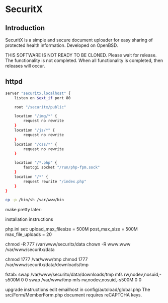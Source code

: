 # SecuritX

## Introduction
SecuritX is a simple and secure document uploader for easy sharing of protected
health information. Developed on OpenBSD.

THIS SOFTWARE IS NOT READY TO BE CLONED. Please wait for release. The
functionality is not completed. When all functionality is completed, then
releases will occur.

## httpd

```bash
server "securitx.localhost" {
	listen on $ext_if port 80

	root "/securitx/public"

	location "/img/*" {
		request no rewrite
	}
	location "/js/*" {
		request no rewrite
	}
	location "/css/*" {
		request no rewrite
	}

	location "/*.php" {
		fastcgi socket "/run/php-fpm.sock"
	}
	location "/*" {
		request rewrite "/index.php"
	}
}

cp -p /bin/sh /var/www/bin
```

make pretty later:

installation instructions

php.ini set:
upload_max_filesize = 500M
post_max_size = 500M
max_file_uploads = 20

chmod -R 777 /var/www/securitx/data
chown -R www:www /var/www/securitx/data

chmod 1777 /var/www/tmp
chmod 1777 /var/www/securitx/data/downloads/tmp

fstab:
swap /var/www/securitx/data/downloads/tmp mfs rw,nodev,nosuid,-s500M 0 0
swap /var/www/tmp mfs rw,nodev,nosuid,-s500M 0 0

upgrade instructions
edit emailhost in config/autoload/global.php
The src/Form/MemberForm.php document requires reCAPTCHA keys.
